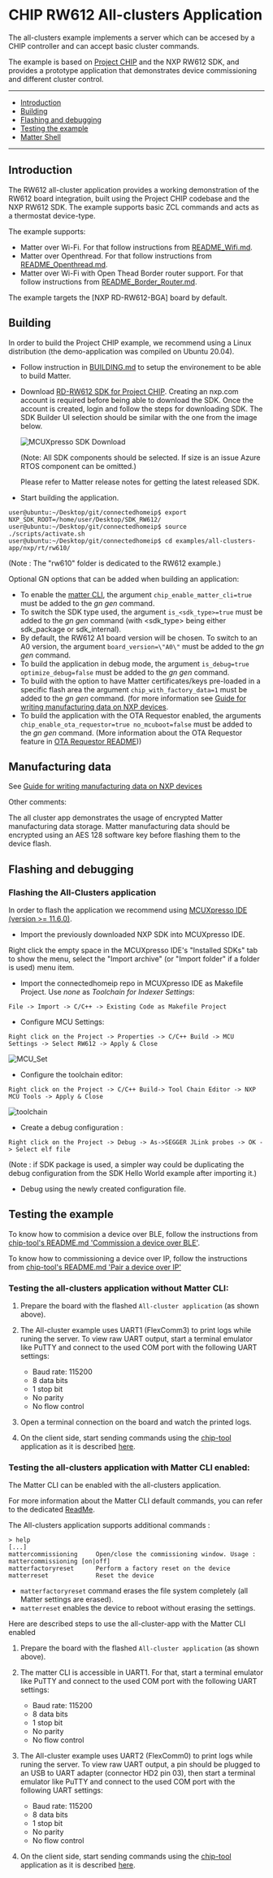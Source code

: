 # CHIP RW612 All-clusters Application

The all-clusters example implements a server which can be accesed by a CHIP controller and can accept basic cluster commands.

The example is based on
[Project CHIP](https://github.com/project-chip/connectedhomeip) and the NXP RW612 SDK,
and provides a prototype application that demonstrates device commissioning and different cluster
control.




<hr>

-   [Introduction](#intro)
-   [Building](#building)
-   [Flashing and debugging](#flashdebug)
-   [Testing the example](#testing-the-example)
-   [Matter Shell](#matter-shell)

<hr>

<a name="intro"></a>

## Introduction

The RW612 all-cluster application provides a working demonstration of the
RW612 board integration, built using the Project CHIP codebase and the NXP
RW612 SDK. The example supports basic ZCL commands and acts as a thermostat device-type.

The example supports:

- Matter over Wi-Fi. For that follow instructions from [README_Wifi.md][README_Wifi.md].
- Matter over Openthread. For that follow instructions from [README_Openthread.md][README_Openthread.md].
- Matter over Wi-Fi with Open Thead Border router support. For that follow instructions from
 [README_Border_Router.md][README_Border_Router.md]. 

[README_Wifi.md]: README_Wifi.md
[README_Openthread.md]: README_Openthread.md
[README_Border_Router.md]: README_Border_Router.md

The example targets the
[NXP RD-RW612-BGA]
board by default.


<a name="building"></a>

## Building

In order to build the Project CHIP example, we recommend using a Linux
distribution (the demo-application was compiled on Ubuntu 20.04).

- Follow instruction in [BUILDING.md](../../../../../docs/guides/BUILDING.md) to setup the environement to be able to build Matter.

-   Download [RD-RW612 SDK for Project CHIP](https://mcuxpresso.nxp.com/en/select).
    Creating an nxp.com account is required before being able to download the
    SDK. Once the account is created, login and follow the steps for downloading
    SDK. The SDK Builder UI selection should be similar with
    the one from the image below.

    ![MCUXpresso SDK Download](../../../../platform/nxp/rt/rw610/doc/images/mcux-sdk-download.PNG)

    (Note: All SDK components should be selected. If size is an issue Azure RTOS component can be omitted.)

    Please refer to Matter release notes for getting the latest released SDK.

-   Start building the application.

```
user@ubuntu:~/Desktop/git/connectedhomeip$ export NXP_SDK_ROOT=/home/user/Desktop/SDK_RW612/
user@ubuntu:~/Desktop/git/connectedhomeip$ source ./scripts/activate.sh
user@ubuntu:~/Desktop/git/connectedhomeip$ cd examples/all-clusters-app/nxp/rt/rw610/
```
(Note : The "rw610" folder is dedicated to the RW612 example.)

Optional GN options that can be added when building an application:

- To enable the [matter CLI](README.md#matter-shell), the argument ```chip_enable_matter_cli=true``` must be added to the *gn gen* command.
- To switch the SDK type used, the argument ```is_<sdk_type>=true``` must be added to the *gn gen* command (with <sdk_type> being either sdk_package or sdk_internal).
- By default, the RW612 A1 board version will be chosen. To switch to an A0 version, the argument ```board_version=\"A0\"``` must be added to the *gn gen* command.
- To build the application in debug mode, the argument ```is_debug=true optimize_debug=false``` must be added to the *gn gen* command.
- To build with the option to have Matter certificates/keys pre-loaded in a specific flash area the argument ```chip_with_factory_data=1``` must be added to the *gn gen* command. (for more information see [Guide for writing manufacturing data on NXP devices](../../../../platform/nxp/doc/manufacturing_flow.md).
- To build the application with the OTA Requestor enabled, the arguments ```chip_enable_ota_requestor=true no_mcuboot=false``` must be added to the *gn gen* command. (More information about the OTA Requestor feature in [OTA Requestor README](README_OTA_Requestor.md)))


## Manufacturing data

See [Guide for writing manufacturing data on NXP devices](../../../../platform/nxp/doc/manufacturing_flow.md)

Other comments:

The all cluster app demonstrates the usage of encrypted Matter manufacturing data storage. Matter manufacturing data should be encrypted using an AES 128 software key before flashing them to the device flash.

<a name="flashdebug"></a>

## Flashing and debugging
### Flashing the All-Clusters application

In order to flash the application we recommend using
[MCUXpresso IDE (version >= 11.6.0)](https://www.nxp.com/design/software/development-software/mcuxpresso-software-and-tools-/mcuxpresso-integrated-development-environment-ide:MCUXpresso-IDE).

- Import the previously downloaded NXP SDK into MCUXpresso IDE.

Right click the empty space in the MCUXpresso IDE's "Installed SDKs" tab to show the menu, select the "Import archive" (or "Import folder" if a folder is used) menu item.


-   Import the connectedhomeip repo in MCUXpresso IDE as Makefile Project. Use _none_ as _Toolchain for Indexer Settings_:

```
File -> Import -> C/C++ -> Existing Code as Makefile Project
```

- Configure MCU Settings:

```
Right click on the Project -> Properties -> C/C++ Build -> MCU Settings -> Select RW612 -> Apply & Close
```

![MCU_Set](../../../../platform/nxp/rt/rw610/doc/images/mcu-set.PNG)

- Configure the toolchain editor:

```
Right click on the Project -> C/C++ Build-> Tool Chain Editor -> NXP MCU Tools -> Apply & Close
```

![toolchain](../../../../platform/nxp/rt/rw610/doc/images/toolchain.JPG)

- Create a debug configuration :

```
Right click on the Project -> Debug -> As->SEGGER JLink probes -> OK -> Select elf file
```
(Note : if SDK package is used, a simpler way could be duplicating the debug configuration from the SDK Hello World example after importing it.)

- Debug using the newly created configuration file.

<a name="testing-the-example"></a>

## Testing the example

To know how to commision a device over BLE, follow the instructions from [chip-tool's README.md 'Commission a device over BLE'][readme_ble_commissioning_section].

[readme_ble_commissioning_section]:../../../../chip-tool/README.md#commission-a-device-over-ble

To know how to commissioning a device over IP, follow the instructions from [chip-tool's README.md 'Pair a device over IP'][readme_pair_ip_commissioning_section]

[readme_pair_ip_commissioning_section]: ../../../../chip-tool/README.md#pair-a-device-over-ip

### Testing the all-clusters application without Matter CLI:

1. Prepare the board with the flashed `All-cluster application` (as shown above).
2. The All-cluster example uses UART1 (FlexComm3) to print logs while runing the server. To view raw UART output, start a terminal emulator like PuTTY and connect to the used COM port with the following UART settings:

   - Baud rate: 115200
   - 8 data bits
   - 1 stop bit
   - No parity
   - No flow control

3. Open a terminal connection on the board and watch the printed logs.

4. On the client side, start sending commands using the [chip-tool](../../../../../examples/chip-tool)  application as it is described [here](../../../../../examples/chip-tool/README.md#using-the-client-to-send-matter-commands).

### Testing the all-clusters application with Matter CLI enabled:

The Matter CLI can be enabled with the all-clusters application.

For more information about the Matter CLI default commands, you can refer to the dedicated [ReadMe](../../../../shell/README.md).

The All-clusters application supports additional commands :
```
> help
[...]
mattercommissioning     Open/close the commissioning window. Usage : mattercommissioning [on|off]
matterfactoryreset      Perform a factory reset on the device
matterreset             Reset the device
```
- ```matterfactoryreset``` command erases the file system completely (all Matter settings are erased).
- ```matterreset``` enables the device to reboot without erasing the settings.

Here are described steps to use the all-cluster-app with the Matter CLI enabled

1. Prepare the board with the flashed `All-cluster application` (as shown above).
2. The matter CLI is accessible in UART1. For that, start a terminal emulator like PuTTY and connect to the used COM port with the following UART settings:

   - Baud rate: 115200
   - 8 data bits
   - 1 stop bit
   - No parity
   - No flow control

3. The All-cluster example uses UART2 (FlexComm0) to print logs while runing the server. To view raw UART output, a pin should be plugged to an USB to UART adapter (connector HD2 pin 03), then start a terminal emulator like PuTTY and connect to the used COM port with the following UART settings:

   - Baud rate: 115200
   - 8 data bits
   - 1 stop bit
   - No parity
   - No flow control

4. On the client side, start sending commands using the [chip-tool](../../../../../examples/chip-tool/README.md)  application as it is described [here](../../../../../examples/chip-tool/README.md#using-the-client-to-send-matter-commands).